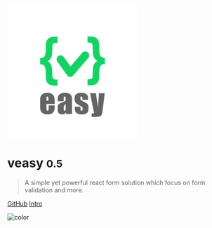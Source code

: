 <!-- background image -->
![](_media/logo.png)

# veasy <small>0.5</small>

> A simple yet powerful react form solution which focus on form validation and more.

[GitHub](https://github.com/Albert-Gao/easyV)
[Intro](index)



<!-- background color -->
![color](#f0f0f0)